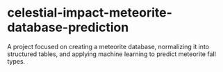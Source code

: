 # celestial-impact-meteorite-database-prediction
A project focused on creating a meteorite database, normalizing it into structured tables, and applying machine learning to predict meteorite fall types.
